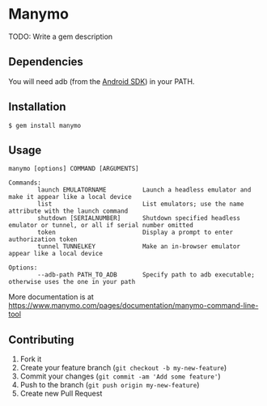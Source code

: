 # Manymo

TODO: Write a gem description

## Dependencies

You will need adb (from the [Android SDK](http://developer.android.com/sdk)) in your PATH.

## Installation

    $ gem install manymo

## Usage

```
manymo [options] COMMAND [ARGUMENTS]

Commands:
        launch EMULATORNAME          Launch a headless emulator and make it appear like a local device
        list                         List emulators; use the name attribute with the launch command
        shutdown [SERIALNUMBER]      Shutdown specified headless emulator or tunnel, or all if serial number omitted 
        token                        Display a prompt to enter authorization token
        tunnel TUNNELKEY             Make an in-browser emulator appear like a local device

Options:
        --adb-path PATH_TO_ADB       Specify path to adb executable; otherwise uses the one in your path
```

More documentation is at https://www.manymo.com/pages/documentation/manymo-command-line-tool

## Contributing

1. Fork it
2. Create your feature branch (`git checkout -b my-new-feature`)
3. Commit your changes (`git commit -am 'Add some feature'`)
4. Push to the branch (`git push origin my-new-feature`)
5. Create new Pull Request
